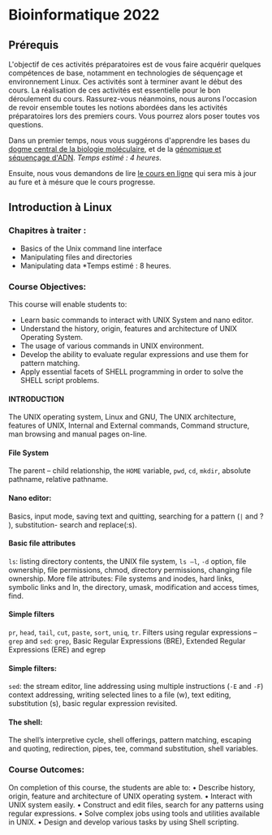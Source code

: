# Bioinformatique 2022
## Prérequis

L'objectif de ces activités préparatoires est de vous faire acquérir quelques compétences de base, notamment en technologies de séquençage et environnement Linux.
Ces activités sont à terminer avant le début des cours. La réalisation de ces activités est essentielle pour le bon déroulement du cours.
Rassurez-vous néanmoins, nous aurons l'occasion de revoir ensemble toutes les notions abordées dans les activités préparatoires lors des premiers cours. Vous pourrez alors poser toutes vos questions.

Dans un premier temps, nous vous suggérons d'apprendre les bases du [dogme central de la biologie moléculaire](http://www.foad-mooc.auf.org/IMG/pdf/uec2_cours_biologie_moleculaire_diapos.compressed.pdf), et de la  [génomique et séquençage d'ADN](https://github.com/Ezechiel-Tibiri/Cours_bioinformatique_2020/blob/main/TD_G%C3%A9nomique%20et%20s%C3%A9quen%C3%A7age.pdf).
*Temps estimé : 4 heures.*

Ensuite, nous vous demandons de lire [le cours en ligne](https://github.com/Ezechiel-Tibiri/Cours_bioinformatique_2020/blob/main/Cours_bioinformatique_octobre_2020.pdf) qui sera mis à jour au fure et à mésure que le cours progresse.

## Introduction à Linux
### Chapitres à traiter :
-	Basics of the Unix command line interface
-	Manipulating files and directories
-	Manipulating data
*Temps estimé : 8 heures.

### Course Objectives: 
This course will enable students to: 
-	Learn basic commands to interact with UNIX System and nano editor. 
-	Understand the history, origin, features and architecture of UNIX Operating System. 
-	The usage of various commands in UNIX environment. 
-	Develop the ability to evaluate regular expressions and use them for pattern matching.
-	Apply essential facets of SHELL programming in order to solve the SHELL script problems. 

#### INTRODUCTION
The UNIX operating system, Linux and GNU, The UNIX architecture, features of UNIX, Internal and External commands, Command structure, man browsing and manual pages on-line.
#### File System
The parent – child relationship, the `HOME` variable, `pwd`, `cd`, `mkdir`, absolute pathname, relative pathname. 

#### Nano editor: 
Basics, input mode, saving text and quitting, searching for a pattern (`|` and ? ), substitution- search and replace(:s).

#### Basic file attributes
`ls`: listing directory contents, the UNIX file system, `ls –l`, `-d` option, file ownership, file permissions, chmod, directory permissions, changing file ownership.
More file attributes: File systems and inodes, hard links, symbolic links and ln, the directory, umask, modification and access times, find. 

#### Simple filters
`pr`, `head`, `tail`, `cut`, `paste`, `sort`, `uniq`, `tr`. Filters using regular expressions – `grep` and `sed`: `grep`, Basic Regular Expressions (BRE), Extended Regular Expressions (ERE) and egrep 

#### Simple filters:
`sed`: the stream editor, line addressing using multiple instructions (`-E` and `-F`) context addressing, writing selected lines to a file (w), text editing, substitution (s), basic regular expression revisited.

#### The shell:
The shell’s interpretive cycle, shell offerings, pattern matching, escaping and quoting, redirection, pipes, tee, command substitution, shell variables. 

### Course Outcomes: 
On completion of this course, the students are able to: 
•	Describe history, origin, feature and architecture of UNIX operating system. 
•	Interact with UNIX system easily. 
•	Construct and edit files, search for any patterns using regular expressions. 
•	Solve complex jobs using tools and utilities available in UNIX. 
•	Design and develop various tasks by using Shell scripting. 
